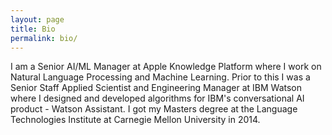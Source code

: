 ```yaml
---
layout: page
title: Bio
permalink: bio/
---
```


I am a Senior AI/ML Manager at Apple Knowledge Platform where I work on Natural Language Processing and Machine Learning. Prior to this I was a Senior Staff Applied Scientist and Engineering Manager at IBM Watson where I designed and developed algorithms for IBM's conversational AI product - Watson Assistant. I got my Masters degree at the Language Technologies Institute at Carnegie Mellon University in 2014.